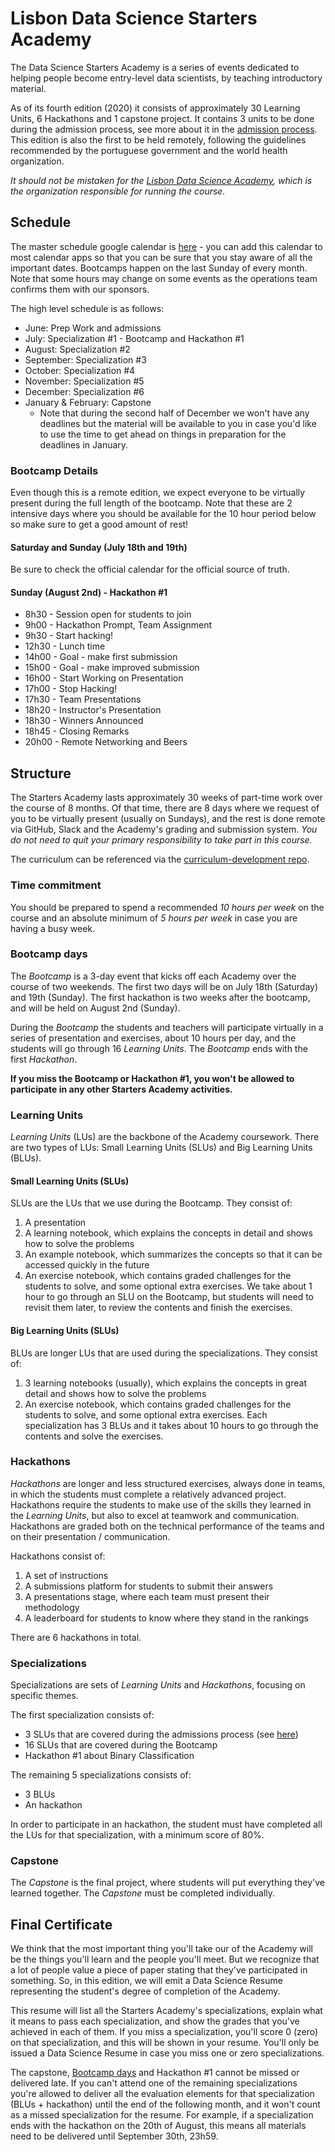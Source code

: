 # Lisbon Data Science Starters Academy 

The Data Science Starters Academy is a series of events dedicated to helping people become entry-level data scientists, by teaching introductory material. 

As of its fourth edition (2020) it consists of approximately 30 Learning Units, 6 Hackathons and 1 capstone project. It contains 3 units to be done during the admission process, see more about it in the [admission process](https://github.com/LDSSA/wiki/wiki/Application-process). This edition is also the first to be held remotely, following the guidelines recommended by the portuguese government and the world health organization.

_It should not be mistaken for the [Lisbon Data Science Academy](https://github.com/LDSSA/wiki/wiki/Lisbon-Data-Science-Academy-(Organization)), which is the organization responsible for running the course._

## Schedule

The master schedule google calendar is [here](https://calendar.google.com/calendar/b/1?cid=bGlzYm9uZGF0YXNjaWVuY2Uub3JnX3RoNmZwbWltdnF2c28xMnQ3MGNkMWdrdnE4QGdyb3VwLmNhbGVuZGFyLmdvb2dsZS5jb20) - you can add this calendar to most calendar apps so that you can be sure that you stay aware of all the important dates. Bootcamps happen on the last Sunday of every month. Note that some hours may change on some events as the operations team confirms them with our sponsors.

The high level schedule is as follows:

- June: Prep Work and admissions
- July: Specialization #1 - Bootcamp and Hackathon #1
- August: Specialization #2
- September: Specialization #3
- October: Specialization #4
- November: Specialization #5
- December: Specialization #6
- January & February: Capstone
    - Note that during the second half of December we won't have any deadlines but the material will be available to you in case you'd like to use the time to get ahead on things in preparation for the deadlines in January.

### Bootcamp Details

Even though this is a remote edition, we expect everyone to be virtually present during the full length of the bootcamp. Note that these are 2 intensive days where you should be available for the 10 hour period below so make sure to get a good amount of rest!

#### Saturday and Sunday (July 18th and 19th)

Be sure to check the official calendar for the official source of truth.

#### Sunday (August 2nd) - Hackathon #1
- 8h30 - Session open for students to join
- 9h00 - Hackathon Prompt, Team Assignment
- 9h30 - Start hacking!
- 12h30 - Lunch time
- 14h00 - Goal - make first submission
- 15h00 - Goal - make improved submission
- 16h00 - Start Working on Presentation
- 17h00 - Stop Hacking!
- 17h30 - Team Presentations
- 18h20 - Instructor's Presentation
- 18h30 - Winners Announced
- 18h45 - Closing Remarks
- 20h00 - Remote Networking and Beers



## Structure 
The Starters Academy lasts approximately 30 weeks of part-time work over the course of 8 months. Of that time, there are 8 days where we request of you to be virtually present (usually on Sundays), and the rest is done remote via GitHub, Slack and the Academy's grading and submission system. *You do not need to quit your primary responsibility to take part in this course.*

The curriculum can be referenced via the [curriculum-development repo](https://github.com/LDSSA/curriculum-development).


### Time commitment
You should be prepared to spend a recommended *10 hours per week* on the course and an absolute minimum of *5 hours per week* in case you are having a busy week.


### Bootcamp days 
The _Bootcamp_ is a 3-day event that kicks off each Academy over the course of two weekends. The first two days will be on July 18th (Saturday) and 19th (Sunday). The first hackathon is two weeks after the bootcamp, and will be held on August 2nd (Sunday).

During the _Bootcamp_ the students and teachers will participate virtually in a series of presentation and exercises, about 10 hours per day, and the students will go through 16 _Learning Units_. The _Bootcamp_ ends with the first _Hackathon_.

**If you miss the Bootcamp or Hackathon #1, you won't be allowed to participate in any other Starters Academy activities.**

### Learning Units 
_Learning Units_ (LUs) are the backbone of the Academy coursework.
There are two types of LUs: Small Learning Units (SLUs) and Big Learning Units (BLUs).

#### Small Learning Units (SLUs)
SLUs are the LUs that we use during the Bootcamp. They consist of:
1. A presentation
1. A learning notebook, which explains the concepts in detail and shows how to solve the problems
1. An example notebook, which summarizes the concepts so that it can be accessed quickly in the future
1. An exercise notebook, which contains graded challenges for the students to solve, and some optional extra exercises.
We take about 1 hour to go through an SLU on the Bootcamp, but students will need to revisit them later, to review the contents and finish the exercises.

#### Big Learning Units (SLUs)
BLUs are longer LUs that are used during the specializations. They consist of:
1. 3 learning notebooks (usually), which explains the concepts in great detail and shows how to solve the problems
1. An exercise notebook, which contains graded challenges for the students to solve, and some optional extra exercises.
Each specialization has 3 BLUs and it takes about 10 hours to go through the contents and solve the exercises.
 

### Hackathons 
_Hackathons_ are longer and less structured exercises, always done in teams, in which the students must complete a relatively advanced project. Hackathons require the students to make use of the skills they learned in the _Learning Units_, but also to excel at teamwork and communication. Hackathons are graded both on the technical performance of the teams and on their presentation / communication. 

Hackathons consist of: 
1. A set of instructions 
1. A submissions platform for students to submit their answers 
1. A presentations stage, where each team must present their methodology 
1. A leaderboard for students to know where they stand in the rankings

There are 6 hackathons in total.


### Specializations 
Specializations are sets of _Learning Units_ and _Hackathons_, focusing on specific themes.

The first specialization consists of:
- 3 SLUs that are covered during the admissions process (see [here](https://github.com/LDSSA/wiki/wiki/Application-process#admission-tests))
- 16 SLUs that are covered during the Bootcamp
- Hackathon #1 about Binary Classification

The remaining 5 specializations consists of:
- 3 BLUs
- An hackathon

In order to participate in an hackathon, the student must have completed all the LUs for that specialization, with a minimum score of 80%.



### Capstone
The _Capstone_ is the final project, where students will put everything they've learned together. The _Capstone_ must be completed individually.


## Final Certificate

We think that the most important thing you'll take our of the Academy will be the things you'll learn and the people you'll meet. But we recognize that a lot of people value a piece of paper stating that they've participated in something. So, in this edition, we will emit a Data Science Resume representing the student's degree of completion of the Academy.

This resume will list all the Starters Academy's specializations, explain what it means to pass each specialization, and show the grades that you've achieved in each of them. If you miss a specialization, you'll score 0 (zero) on that specialization, and this will be shown in your resume. You'll only be issued a Data Science Resume in case you miss one or zero specializations. 

The capstone, [Bootcamp days](https://github.com/LDSSA/wiki/wiki/Starters-Academy-(Course)#bootcamp-days) and Hackathon #1 cannot be missed or delivered late. If you can't attend one of the remaining specializations you're allowed to deliver all the evaluation elements for that specialization (BLUs + hackathon) until the end of the following month, and it won't count as a missed specialization for the resume. For example, if a specialization ends with the hackathon on the 20th of August, this means all materials need to be delivered until September 30th, 23h59.